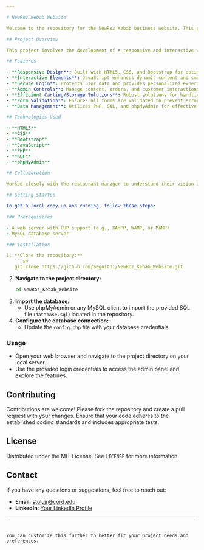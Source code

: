 ```yaml
---

# NewRoz Kebab Website

Welcome to the repository for the NewRoz Kebab business website. This project is designed to enhance the local restaurant around the city I live in to reach and customer engagement through a user-friendly and feature-rich online presence.

## Project Overview

This project involves the development of a responsive and interactive website for NewRoz Kebab. The site is tailored to offer an excellent user experience, streamline restaurant operations, and improve customer satisfaction.

## Features

- **Responsive Design**: Built with HTML5, CSS, and Bootstrap for optimal performance on all devices.
- **Interactive Elements**: JavaScript enhances dynamic content and smooth navigation.
- **Secure Login**: Protects user data and provides personalized experiences.
- **Admin Controls**: Manage content, orders, and customer interactions efficiently.
- **Efficient Carting/Storage Solutions**: Robust solutions for handling orders and managing cart items.
- **Form Validation**: Ensures all forms are validated to prevent errors and improve user experience.
- **Data Management**: Utilizes PHP, SQL, and phpMyAdmin for effective data management.

## Technologies Used

- **HTML5**
- **CSS**
- **Bootstrap**
- **JavaScript**
- **PHP**
- **SQL**
- **phpMyAdmin**

## Collaboration

Worked closely with the restaurant manager to understand their vision and preferences. Integrated regular feedback to ensure the final product met all expectations and provided effective solutions.

## Getting Started

To get a local copy up and running, follow these steps:

### Prerequisites

- A web server with PHP support (e.g., XAMPP, WAMP, or MAMP)
- MySQL database server

### Installation

1. **Clone the repository:**
   ```sh
   git clone https://github.com/Segnit11/NewRoz_Kebab_Website.git
   ```
2. **Navigate to the project directory:**
   ```sh
   cd NewRoz_Kebab_Website
   ```
3. **Import the database:**
   - Use phpMyAdmin or any MySQL client to import the provided SQL file (`database.sql`) located in the repository.
4. **Configure the database connection:**
   - Update the `config.php` file with your database credentials.

### Usage

- Open your web browser and navigate to the project directory on your local server.
- Use the provided login credentials to access the admin panel and explore the features.

## Contributing

Contributions are welcome! Please fork the repository and create a pull request with your changes. Ensure that your code adheres to the established coding standards and includes appropriate tests.

## License

Distributed under the MIT License. See `LICENSE` for more information.

## Contact

If you have any questions or suggestions, feel free to reach out:

- **Email**: [stulujr@cord.edu](mailto:stulujr@cord.edu)
- **LinkedIn**: [Your LinkedIn Profile](https://www.linkedin.com/in/segnitulu)

---
```


You can customize this further to better fit your project needs and preferences.
